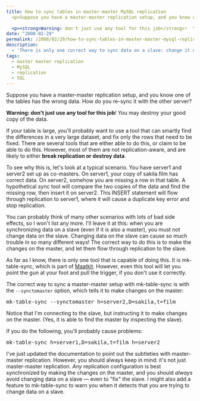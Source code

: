 ```yaml
---
title: How to sync tables in master-master MySQL replication
  <p>Suppose you have a master-master replication setup, and you know one of the tables has the wrong data.  How do you re-sync it with the other server?</p>
  
  <p><strong>Warning: don't just use any tool for this job</strong>!  You may destroy your good copy of the data.</p>
date: "2008-02-29"
permalink: /2008/02/29/how-to-sync-tables-in-master-master-mysql-replication/
description:
  - 'There is only one correct way to sync data on a slave: change it on the master.  And only Maatkit knows how to do that.'
tags:
  - master master replication
  - MySQL
  - replication
  - SQL
---
```

Suppose you have a master-master replication setup, and you know one of the tables has the wrong data. How do you re-sync it with the other server?

**Warning: don't just use any tool for this job**! You may destroy your good copy of the data.

If your table is large, you'll probably want to use a tool that can smartly find the differences in a very large dataset, and fix only the rows that need to be fixed. There are several tools that are either able to do this, or claim to be able to do this. However, most of them are not replication-aware, and are likely to either **break replication or destroy data**.

To see why this is, let's look at a typical scenario. You have server1 and server2 set up as co-masters. On server1, your copy of sakila.film has correct data. On server2, somehow you are missing a row in that table. A hypothetical sync tool will compare the two copies of the data and find the missing row, then insert it on server2. This INSERT statement will flow through replication to server1, where it will cause a duplicate key error and stop replication.

You can probably think of many other scenarios with lots of bad side effects, so I won't list any more. I'll leave it at this: when you are synchronizing data on a slave (even if it is also a master), you must not change data on the slave. Changing data on the slave can cause so much trouble in so many different ways! The correct way to do this is to make the changes on the master, and let them flow through replication to the slave.

As far as I know, there is only one tool that is capable of doing this. It is mk-table-sync, which is part of [Maatkit][1]. However, even this tool will let you point the gun at your foot and pull the trigger, if you don't use it correctly.

The correct way to sync a master-master setup with mk-table-sync is with the `--synctomaster` option, which tells it to make changes on the master:

<pre>mk-table-sync --synctomaster h=server2,D=sakila,t=film</pre>

Notice that I'm connecting to the slave, but instructing it to make changes on the master. (Yes, it is able to find the master by inspecting the slave).

If you do the following, you'll probably cause problems:

<pre>mk-table-sync h=server1,D=sakila,t=film h=server2</pre>

I've just updated the documentation to point out the subtleties with master-master replication. However, you should always keep in mind: it's not just master-master replication. *Any* replication configuration is best synchronized by making the changes on the master, and you should *always* avoid changing data on a slave &#8212; even to "fix" the slave. I might also add a feature to mk-table-sync to warn you when it detects that you are trying to change data on a slave.

 [1]: http://code.google.com/p/maatkit/
